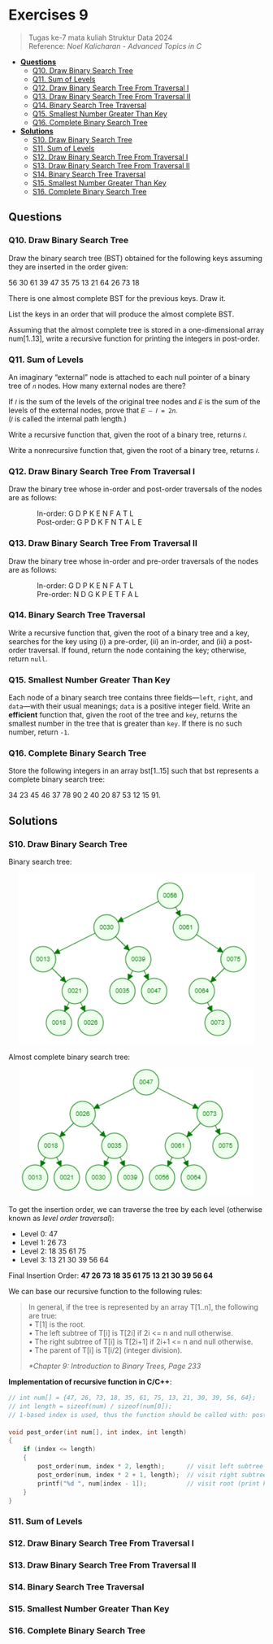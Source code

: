 # Exercises 9
> Tugas ke-7 mata kuliah Struktur Data 2024<br>
> Reference: _Noel Kalicharan - Advanced Topics in C_<br>
- [**Questions**](#qs)
    - [Q10. Draw Binary Search Tree](#q10)
    - [Q11. Sum of Levels](#q11)
    - [Q12. Draw Binary Search Tree From Traversal I](#q12)
    - [Q13. Draw Binary Search Tree From Traversal II](#q13)
    - [Q14. Binary Search Tree Traversal](#q14)
    - [Q15. Smallest Number Greater Than Key](#q15)
    - [Q16. Complete Binary Search Tree](#q16)
- [**Solutions**](#ss)
    - [S10. Draw Binary Search Tree](#s10)
    - [S11. Sum of Levels](#s11)
    - [S12. Draw Binary Search Tree From Traversal I](#s12)
    - [S13. Draw Binary Search Tree From Traversal II](#s13)
    - [S14. Binary Search Tree Traversal](#s14)
    - [S15. Smallest Number Greater Than Key](#s15)
    - [S16. Complete Binary Search Tree](#s16)

## Questions <a name="qs"></a>
### Q10. Draw Binary Search Tree <a name="q10"></a>
Draw the binary search tree (BST) obtained for the following keys assuming they are inserted in the order given: 

56 30 61 39 47 35 75 13 21 64 26 73 18

There is one almost complete BST for the previous keys. Draw it.

List the keys in an order that will produce the almost complete BST.

Assuming that the almost complete tree is stored in a one-dimensional array num[1..13], write a recursive function for printing the integers in post-order.

### Q11. Sum of Levels <a name="q11"></a>
An imaginary “external” node is attached to each null pointer of a binary tree of `𝑛` nodes. How many external nodes are there?

If `𝐼` is the sum of the levels of the original tree nodes and `𝐸` is the sum of the levels of the external nodes, prove that `𝐸 – 𝐼 = 2𝑛`.<br>
(`𝐼` is called the internal path length.)

Write a recursive function that, given the root of a binary tree, returns `𝐼`.

Write a nonrecursive function that, given the root of a binary tree, returns `𝐼`.

### Q12. Draw Binary Search Tree From Traversal I <a name="q12"></a>
Draw the binary tree whose in-order and post-order traversals of the nodes are as follows:

    In-order: G D P K E N F A T L<br>
    Post-order: G P D K F N T A L E

### Q13. Draw Binary Search Tree From Traversal II <a name="q13"></a>
Draw the binary tree whose in-order and pre-order traversals of the nodes are as follows:

    In-order: G D P K E N F A T L<br>
    Pre-order: N D G K P E T F A L

### Q14. Binary Search Tree Traversal <a name="q14"></a>
Write a recursive function that, given the root of a binary tree and a key, searches for the key using (i) a pre-order, (ii) an in-order, and (iii) a post-order traversal. If found, return the node containing the key; otherwise, return `null`.

### Q15. Smallest Number Greater Than Key <a name="q15"></a>
Each node of a binary search tree contains three fields—`left`, `right`, and `data`—with their usual meanings; `data` is a positive integer field. Write an **efficient** function that, given the root of the tree and `key`, returns the smallest number in the tree that is greater than `key`. If there is no such number, return `-1`.

### Q16. Complete Binary Search Tree <a name="q16"></a>
Store the following integers in an array bst[1..15] such that bst represents a complete
binary search tree: 

34 23 45 46 37 78 90 2 40 20 87 53 12 15 91.

## Solutions <a name="ss"></a>
### S10. Draw Binary Search Tree <a name="s10"></a>
Binary search tree:
<p align="center">
  <img src="https://github.com/kaylanFairuz/SD24/blob/main/Tugas/assets/e9-q10-1.png"/>
</p>

Almost complete binary search tree:
<p align="center">
  <img src="https://github.com/kaylanFairuz/SD24/blob/main/Tugas/assets/e9-q10-2.png"/>
</p>

To get the insertion order, we can traverse the tree by each level (otherwise known as _level order traversal_):
- Level 0: 47
- Level 1: 26 73
- Level 2: 18 35 61 75
- Level 3: 13 21 30 39 56 64

Final Insertion Order: **47 26 73 18 35 61 75 13 21 30 39 56 64**

We can base our recursive function to the following rules:
> In general, if the tree is represented by an array T[1..n], the following are true:<br>
> • T[1] is the root.<br>
> • The left subtree of T[i] is T[2i] if 2i <= n and null otherwise.<br>
> • The right subtree of T[i] is T[2i+1] if 2i+1 <= n and null otherwise.<br>
> • The parent of T[i] is T[i/2] (integer division).
>
> _*Chapter 9: Introduction to Binary Trees, Page 233_

**Implementation of recursive function in C/C++**:
```cpp
// int num[] = {47, 26, 73, 18, 35, 61, 75, 13, 21, 30, 39, 56, 64};
// int length = sizeof(num) / sizeof(num[0]);
// 1-based index is used, thus the function should be called with: post_order(num, 1, length)

void post_order(int num[], int index, int length)
{
    if (index <= length)
    {
        post_order(num, index * 2, length);      // visit left subtree
        post_order(num, index * 2 + 1, length);  // visit right subtree
        printf("%d ", num[index - 1]);           // visit root (print key)
    }
}
```

### S11. Sum of Levels <a name="s11"></a>
### S12. Draw Binary Search Tree From Traversal I <a name="s12"></a>
### S13. Draw Binary Search Tree From Traversal II <a name="s13"></a>
### S14. Binary Search Tree Traversal <a name="s14"></a>
### S15. Smallest Number Greater Than Key <a name="s15"></a>
### S16. Complete Binary Search Tree <a name="s16"></a>
